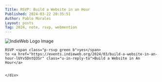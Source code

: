 ```yaml
---
Title: RSVP: Build a Website in an Hour
Published: 2024-03-22 20:35:51
Author: Pablo Morales
Layout: posts
Tag: 2024, note, rsvp, webmention
---
```

<div class="measure db center f5 f4-ns lh-copy">
   <img class="db w-100 mt4 mt5-ns" src="https://events.indieweb.org/storage/events/20230817-Papx5j4ElSWFdHuZpIuEQJJdDCBY97.jpg" alt="IndieWeb Logo Image">

    RSVP <span class="p-rsvp green b">yes</span> 
    to <a href="https://events.indieweb.org/2024/03/build-a-website-in-an-hour-lUYv5DntQ3Sr" class="u-in-reply-to">Build a Website in An Hour</a>


    </div>
